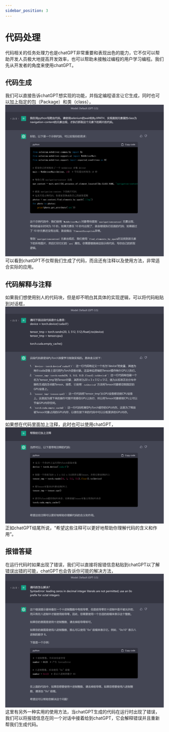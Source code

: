 ```yaml
---
sidebar_position: 3
---
```

# 代码处理
代码相关的任务处理力也是chatGPT非常重要和表现出色的能力，它不仅可以帮助开发人员极大地提高开发效率，也可以帮助未接触过编程的用户学习编程。我们先从开发者的角度来使用chatGPT。
## 代码生成
我们可以直接告诉chatGPT想实现的功能，并指定编程语言让它生成，同时也可以加上指定的包（Package）和类（class），
![](../img/Examples/BasicApp3101.png)
可以看到chatGPT不仅帮我们生成了代码，而且还有注释以及使用方法，非常适合实际的应用。
## 代码解释与注释
如果我们想使用别人的代码块，但是却不明白其具体的实现逻辑，可以将代码粘贴到对话框，
![](../img/Examples/BasicApp3202.png)
如果想在代码里面加上注释，此时也可以使用chatGPT，
![](../img/Examples/BasicApp3201.png)
正如chatGPT结尾所说，“希望这些注释可以更好地帮助你理解代码的含义和作用”。
## 报错答疑
在运行代码时如果出现了错误，我们可以直接将报错信息粘贴到chatGPT以了解错误出错的可能，chatGPT也会告诉你可能的解决方法，
![](../img/Examples/BasicApp3301.png)
这里有另外一种实用的使用方法，当chatGPT生成的代码在运行时出现了错误，我们可以将报错信息在同一个对话中接着给到chatGPT，它会解释错误并且重新帮我们生成代码。